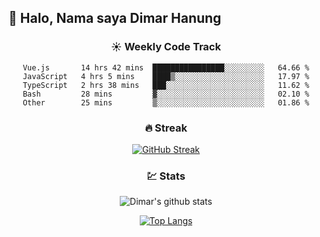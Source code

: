 ## 👋 Halo, Nama saya **Dimar Hanung**

<center>

### :sunny: Weekly Code Track
<!--START_SECTION:waka-->

```text
Vue.js       14 hrs 42 mins  ████████████████░░░░░░░░░   64.66 %
JavaScript   4 hrs 5 mins    ████▒░░░░░░░░░░░░░░░░░░░░   17.97 %
TypeScript   2 hrs 38 mins   ███░░░░░░░░░░░░░░░░░░░░░░   11.62 %
Bash         28 mins         ▓░░░░░░░░░░░░░░░░░░░░░░░░   02.10 %
Other        25 mins         ▒░░░░░░░░░░░░░░░░░░░░░░░░   01.86 %
```

<!--END_SECTION:waka-->

### :fire: Streak

[![GitHub Streak](http://github-readme-streak-stats.herokuapp.com?user=dimar-hanung)](https://git.io/streak-stats)

### :chart: Stats

![Dimar's github stats](https://github-readme-stats.vercel.app/api?username=dimar-hanung&show_icons=true&theme=vue)

[![Top Langs](https://github-readme-stats.vercel.app/api/top-langs/?username=dimar-hanung)](#)

</center>
